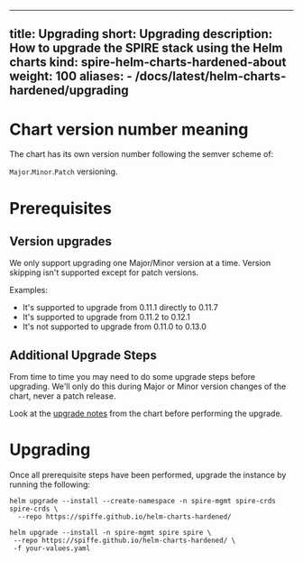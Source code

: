 
---
title: Upgrading
short: Upgrading
description: How to upgrade the SPIRE stack using the Helm charts
kind: spire-helm-charts-hardened-about
weight: 100
aliases:
    - /docs/latest/helm-charts-hardened/upgrading
---

# Chart version number meaning

The chart has its own version number following the semver scheme of:

`Major`.`Minor`.`Patch` versioning.

# Prerequisites

## Version upgrades
We only support upgrading one Major/Minor version at a time. Version skipping isn't supported except for patch versions.

Examples:
 * It's supported to upgrade from 0.11.1 directly to 0.11.7
 * It's supported to upgrade from 0.11.2 to 0.12.1
 * It's not supported to upgrade from 0.11.0 to 0.13.0

## Additional Upgrade Steps

From time to time you may need to do some upgrade steps before upgrading. We'll only do this
during Major or Minor version changes of the chart, never a patch release.

Look at the [upgrade notes](https://artifacthub.io/packages/helm/spiffe/spire#upgrade-notes) from the chart before performing the upgrade.

# Upgrading

Once all prerequisite steps have been performed, upgrade the instance by running the following:

```shell
helm upgrade --install --create-namespace -n spire-mgmt spire-crds spire-crds \
  --repo https://spiffe.github.io/helm-charts-hardened/

helm upgrade --install -n spire-mgmt spire spire \
 --repo https://spiffe.github.io/helm-charts-hardened/ \
 -f your-values.yaml
```
